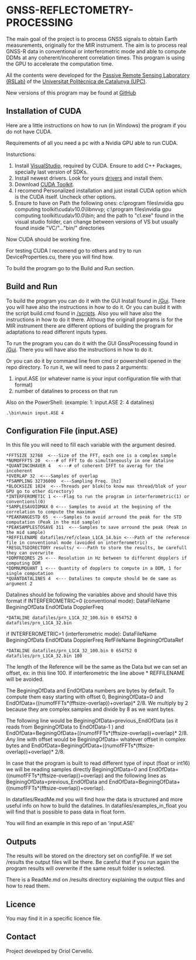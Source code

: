 ﻿# GNSS-REFLECTOMETRY-PROCESSING

The main goal of the project is to process GNSS signals to obtain Earth measurements, originally for the MIR instrument. The aim is to process real GNSS-R data 
in conventional or interferometric mode
and able to compute DDMs at any coherent/incoherent correlation times. 
This program is using the GPU to accelerate the computation time.

All the contents were developed for the [Passive Remote Sensing Laboratory (RSLab)](http://www.tsc.upc.edu/rslab/Passive%20Remote%20Sensing/welcome) of the [Universitat Politècnica de Catalunya (UPC)](http://www.upc.edu/?set_language=en).

New versions of this program may be found at [GitHub](https://github.com/oriolcervello/GNSS-REFLECTOMETRY-PROCESSING/) 


## Installation of CUDA

Here are a little instructions on how to run (in Windows) the program if you do not have CUDA.

Requirements of all you need a pc with a Nvidia GPU able to run CUDA.

Insturctions: 

1. Install [VisualStudio](https://visualstudio.microsoft.com/vs/), required by CUDA. Ensure to add C++ Packages, specially last version of  SDKs.
2. Install newest drivers. Look for yours [drivers](https://www.nvidia.com/Download/index.aspx) and install them.
3. Download [CUDA Toolkit](https://developer.nvidia.com/cuda-downloads).
4. I recomend Personalized installation and just install CUDA option which is the CUDA itself. Uncheck other options.
5. Ensure to have on Path the following ones:
    c:\program files\nvidia gpu computing toolkit\cuda\v10.0\libnvvp;
    c:\program files\nvidia gpu computing toolkit\cuda\v10.0\bin;
    and the path to "cl.exe" found in the visual studio folder, can change between versions of VS but usually found inside "VC/"..."bin/" directories

Now CUDA should be working fine.

For testing CUDA I recomend go to others and try to run DeviceProperties.cu, there you will find how.

To build the program go to the Build and Run section.

## Build and Run

To build the program you can do it with the GUI Install found in [/Gui](https://github.com/oriolcervello/GNSS-REFLECTOMETRY-PROCESSING/tree/master/GUI). There you will have also the instructions in how to do it.
Or you can build it with the script build.cmd found in [/scripts](https://github.com/oriolcervello/GNSS-REFLECTOMETRY-PROCESSING/tree/master/scripts). Also you will have also the instructions in how to do it there.
Althoug the originall programs is for the MIR instrument there are different options of building the program for adaptations to read different inputs types.


To run the program you can do it with the GUI GnssProcessing found in [/Gui](https://github.com/oriolcervello/GNSS-REFLECTOMETRY-PROCESSING/tree/master/GUI). There you will have also the instructions in how to do it.

Or you can do it by command line from cmd or powershell opened in the repo directory. 
To run it, we will need to pass 2 arguments:
1. input.ASE (or whatever name is your input configuration file with that format)
2. number of datalines to process on that run

Also on the PowerShell: (example: 1: input.ASE 2: 4 datalines)

    .\bin\main input.ASE 4


## Configuration File (input.ASE)

In this file you will need to fill each variable with the argument desired.

    *FFTSIZE 32768  <---Size of the FFT, each one is a complex sample
    *NUMOFFFTS 20  <---# of FFT to do simultaneously in one dataline
    *QUANTINCOHAVER 4   <---# of coherent IFFT to averag for the incoherent
    *OVERLAP 32  <---Samples of overlap
    *FSAMPLING 32736000  <---Sampling Freq. [hz]
    *BLOCKSIZE 1024  <---Threads per blok(to know max thread/blok of your GPU go to other directory)
    *INTERFEROMETIC 1 <---Flag to run the program in interferometric(1) or conventionsl(0)
    *SAMPLESAVOIDMAX 0 <--- Samples to avoid at the begining of the correlation to compute the maximum
    *PEAKRANGESTD 65  <---Samples to avoid arround the peak for the STD computation (Peak in the mid sample)
    *PEAKSAMPLESTOSAVE 311  <---Samples to save arround the peak (Peak in the mid sample)
    *REFFILENAME datafiles/ref/clean_L1CA_14.bin <---Path of the reference file in conventional mode (avoided on interferometric)
    *RESULTSDIRECTORY results/ <---Path to store the results, be carefull they can overwrite
    *DDMFREQRES 25 <--- Resolution in Hz between to different dopplers if computing DDM
    *DDMNUMQUANT 1 <--- Quantity of dopplers to compute in a DDM, 1 for single computation
    *QUANTDATALINES 4  <--- Datalines to compute should be de same as argument 2

Datalines should be following the variables above and should have this format if INTERFEROMETRIC=0 (conventional mode): DataFileName BeginingOfData EndOfData DopplerFreq

    *DATALINE datafiles/prn_L1CA_32_100.bin 0 654752 0 datafiles/prn_L1CA_32.bin

if INTERFEROMETRIC=1 (interferometric mode): DataFileName BeginingOfData EndOfData DopplerFreq RefFileName BeginingOfDataRef

    *DATALINE datafiles/prn_L1CA_32_100.bin 0 654752 0 datafiles/prn_L1CA_32.bin 100

The length of the Reference will be the same as the Data but we can set an offset, ex: in this line 100. If interferometric the line above * REFFILENAME will be avoided.

The BeginingOfData and EndOfData numbers are bytes by default. To compute them easy starting with offset 0, BeginingOfData=0 and EndOfData=((numofFFTs*(fftsize-overlap))+overlap)* 2/8. We multiply by 2 because they are complex samples and divide by 8 as we want bytes.

The following line would be BeginingOfData=previous_EndOfData (as it reads from BeginingOfData to EndOfData-1 ) and EndOfData=BeginingOfData+((numofFFTs*(fftsize-overlap))+overlap)* 2/8.
Any line with offset would be BeginingOfData= whatever offset in complex bytes and EndOfData=BeginingOfData+((numofFFTs*(fftsize-overlap))+overlap)* 2/8.

In case that the program is built to read different type of input (float or int16) we will be reading samples directly BeginingOfData=0 and EndOfData=((numofFFTs*(fftsize-overlap))+overlap) and the following lines as BeginingOfData=previous_EndOfData and EndOfData=BeginingOfData+((numofFFTs*(fftsize-overlap))+overlap).

In datafiles/ReadMe.md you will find how the data is structured and more useful info on how to build the datalines.
In datafiles/examples_in_float you will find that is possible to pass data in float form.

You will find an example in this repo of an 'input.ASE'

## Outputs
The results will be stored on the directory set on configFile. If we set /results the output files will be there. Be careful that if you run again the program results will overwrite if the same result folder is selected.

There is a ReadMe.md on /results directory explaining the output files and how to read them.

## Licence
You may find it in a specific licence file.

## Contact
Project developed by Oriol Cervelló.
